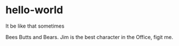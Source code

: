 # hello-world
It be like that sometimes

Bees Butts and Bears. Jim is the best character in the Office, figit me.
